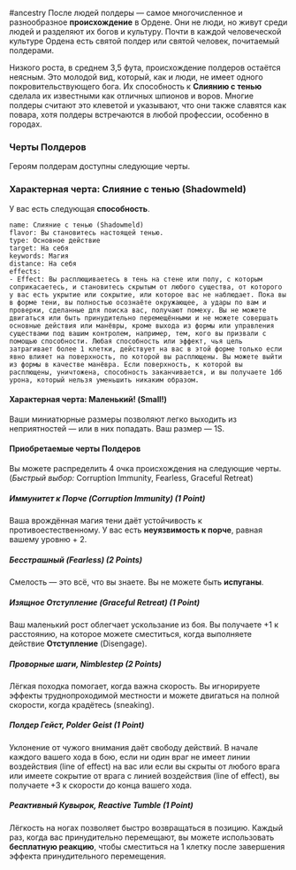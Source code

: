 #ancestry 
После людей полдеры — самое многочисленное и разнообразное **происхождение** в Ордене. Они не люди, но живут среди людей и разделяют их богов и культуру. Почти в каждой человеческой культуре Орденa есть святой полдер или святой человек, почитаемый полдерами.

Низкого роста, в среднем 3,5 фута, происхождение полдеров остаётся неясным. Это молодой вид, который, как и люди, не имеет одного покровительствующего бога. Их способность к **Слиянию с тенью** сделала их известными как отличных шпионов и воров. Многие полдеры считают это клеветой и указывают, что они также славятся как повара, хотя полдеры встречаются в любой профессии, особенно в городах.

### Черты Полдеров

Героям полдерам доступны следующие черты.
### Характерная черта: Слияние с тенью (Shadowmeld)

У вас есть следующая **способность**.

```ds-ab
name: Слияние с тенью (Shadowmeld)
flavor: Вы становитесь настоящей тенью.
type: Основное действие
target: На себя
keywords: Магия
distance: На себя
effects:
- Effect: Вы расплющиваетесь в тень на стене или полу, с которым соприкасаетесь, и становитесь скрытым от любого существа, от которого у вас есть укрытие или сокрытие, или которое вас не наблюдает. Пока вы в форме тени, вы полностью осознаёте окружающее, а удары по вам и проверки, сделанные для поиска вас, получают помеху. Вы не можете двигаться или быть принудительно перемещёнными и не можете совершать основные действия или манёвры, кроме выхода из формы или управления существами под вашим контролем, например, тем, кого вы призвали с помощью способности. Любая способность или эффект, чья цель затрагивает более 1 клетки, действует на вас в этой форме только если явно влияет на поверхность, по которой вы расплющены. Вы можете выйти из формы в качестве манёвра. Если поверхность, к которой вы расплющены, уничтожена, способность заканчивается, и вы получаете 1d6 урона, который нельзя уменьшить никаким образом.
```
#### Характерная черта: Маленький! (Small!)
Ваши миниатюрные размеры позволяют легко выходить из неприятностей — или в них попадать. Ваш размер — 1S.
#### Приобретаемые черты Полдеров
Вы можете распределить 4 очка происхождения на следующие черты. (*Быстрый выбор:* Corruption Immunity, Fearless, Graceful Retreat)
##### Иммунитет к Порче (Corruption Immunity) (1 Point)
Ваша врождённая магия тени даёт устойчивость к противоестественному. У вас есть **неуязвимость к порче**, равная вашему уровню + 2.
##### Бесстрашный (Fearless) (2 Points)
Смелость — это всё, что вы знаете. Вы не можете быть **испуганы**.
##### Изящное Отступление (Graceful Retreat) (1 Point)
Ваш маленький рост облегчает ускользание из боя. Вы получаете +1 к расстоянию, на которое можете сместиться, когда выполняете действие **Отступление** (Disengage).
##### Проворные шаги, Nimblestep (2 Points)
Лёгкая походка помогает, когда важна скорость. Вы игнорируете эффекты труднопроходимой местности и можете двигаться на полной скорости, когда крадётесь (sneaking).
##### Полдер Гейст, Polder Geist (1 Point)
Уклонение от чужого внимания даёт свободу действий. В начале каждого вашего хода в бою, если ни один враг не имеет линии воздействия (line of effect) на вас или если вы скрыты от любого врага или имеете сокрытие от врага с линией воздействия (line of effect), вы получаете +3 к скорости до конца вашего хода.
##### Реактивный Кувырок, Reactive Tumble (1 Point)
Лёгкость на ногах позволяет быстро возвращаться в позицию. Каждый раз, когда вас принудительно перемещают, вы можете использовать **бесплатную реакцию**, чтобы сместиться на 1 клетку после завершения эффекта принудительного перемещения.